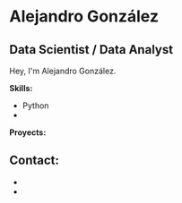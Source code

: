 # Alejandro González

## Data Scientist / Data Analyst

Hey, I'm Alejandro González. 

**Skills:**
- Python
- 

**Proyects:**



**Contact:**
- 
- 
- 
<!--
**alegonzjur/alegonzjur** is a ✨ _special_ ✨ repository because its `README.md` (this file) appears on your GitHub profile.

Here are some ideas to get you started:

- 🔭 I’m currently working on ...
- 🌱 I’m currently learning ...
- 👯 I’m looking to collaborate on ...
- 🤔 I’m looking for help with ...
- 💬 Ask me about ...
- 📫 How to reach me: ...
- 😄 Pronouns: ...
- ⚡ Fun fact: ...
-->
